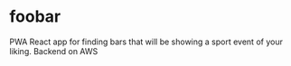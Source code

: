 # foobar
PWA React app for finding bars that will be showing a sport event of your liking. Backend on AWS
